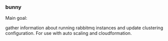 ### bunny

Main goal:

gather information about running rabbitmq instances and update clustering configuration.
For use with auto scaling and cloudformation.
